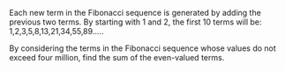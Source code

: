 Each new term in the Fibonacci sequence is generated by adding the previous two terms. By starting with 1 and 2, the first 10 terms will be:
1,2,3,5,8,13,21,34,55,89.....

By considering the terms in the Fibonacci sequence whose values do not exceed four million, find the sum of the even-valued terms.